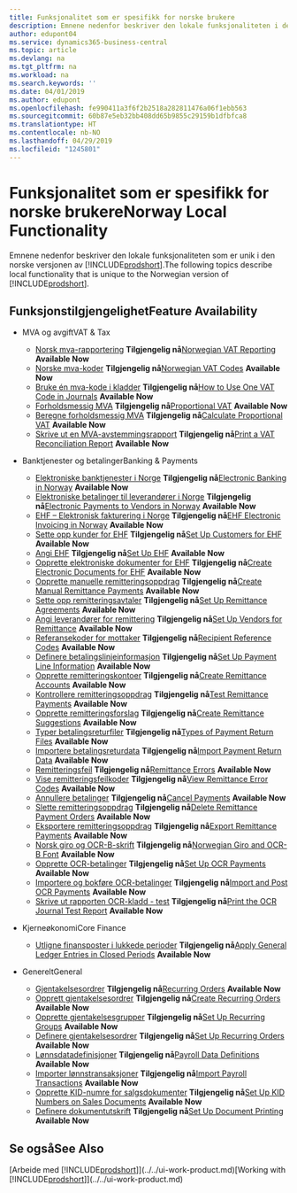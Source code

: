 ```yaml
---
title: Funksjonalitet som er spesifikk for norske brukere
description: Emnene nedenfor beskriver den lokale funksjonaliteten i den norske versjonen av Business Central.
author: edupont04
ms.service: dynamics365-business-central
ms.topic: article
ms.devlang: na
ms.tgt_pltfrm: na
ms.workload: na
ms.search.keywords: ''
ms.date: 04/01/2019
ms.author: edupont
ms.openlocfilehash: fe990411a3f6f2b2518a282811476a06f1ebb563
ms.sourcegitcommit: 60b87e5eb32bb408dd65b9855c29159b1dfbfca8
ms.translationtype: HT
ms.contentlocale: nb-NO
ms.lasthandoff: 04/29/2019
ms.locfileid: "1245801"
---
```

# <a name="norway-local-functionality"></a><span data-ttu-id="8c04b-103">Funksjonalitet som er spesifikk for norske brukere</span><span class="sxs-lookup"><span data-stu-id="8c04b-103">Norway Local Functionality</span></span>
<span data-ttu-id="8c04b-104">Emnene nedenfor beskriver den lokale funksjonaliteten som er unik i den norske versjonen av [!INCLUDE[prodshort](../../includes/prodshort.md)].</span><span class="sxs-lookup"><span data-stu-id="8c04b-104">The following topics describe local functionality that is unique to the Norwegian version of [!INCLUDE[prodshort](../../includes/prodshort.md)].</span></span>  

## <a name="feature-availability"></a><span data-ttu-id="8c04b-105">Funksjonstilgjengelighet</span><span class="sxs-lookup"><span data-stu-id="8c04b-105">Feature Availability</span></span>

* <span data-ttu-id="8c04b-106">MVA og avgift</span><span class="sxs-lookup"><span data-stu-id="8c04b-106">VAT & Tax</span></span>
    * <span data-ttu-id="8c04b-107">[Norsk mva-rapportering](norwegian-vat-reporting.md) **Tilgjengelig nå**</span><span class="sxs-lookup"><span data-stu-id="8c04b-107">[Norwegian VAT Reporting](norwegian-vat-reporting.md) **Available Now**</span></span>
    * <span data-ttu-id="8c04b-108">[Norske mva-koder](norwegian-vat-codes.md) **Tilgjengelig nå**</span><span class="sxs-lookup"><span data-stu-id="8c04b-108">[Norwegian VAT Codes](norwegian-vat-codes.md) **Available Now**</span></span>  
    * <span data-ttu-id="8c04b-109">[Bruke én mva-kode i kladder](how-to-use-one-vat-code-in-journals.md) **Tilgjengelig nå**</span><span class="sxs-lookup"><span data-stu-id="8c04b-109">[How to Use One VAT Code in Journals](how-to-use-one-vat-code-in-journals.md) **Available Now**</span></span>
    * <span data-ttu-id="8c04b-110">[Forholdsmessig MVA](proportional-vat.md) **Tilgjengelig nå**</span><span class="sxs-lookup"><span data-stu-id="8c04b-110">[Proportional VAT](proportional-vat.md) **Available Now**</span></span>
    * <span data-ttu-id="8c04b-111">[Beregne forholdsmessig MVA](how-to-calculate-proportional-vat.md) **Tilgjengelig nå**</span><span class="sxs-lookup"><span data-stu-id="8c04b-111">[Calculate Proportional VAT](how-to-calculate-proportional-vat.md) **Available Now**</span></span>
    * <span data-ttu-id="8c04b-112">[Skrive ut en MVA-avstemmingsrapport](how-to-print-a-vat-reconciliation-report.md) **Tilgjengelig nå**</span><span class="sxs-lookup"><span data-stu-id="8c04b-112">[Print a VAT Reconciliation Report](how-to-print-a-vat-reconciliation-report.md) **Available Now**</span></span>

* <span data-ttu-id="8c04b-113">Banktjenester og betalinger</span><span class="sxs-lookup"><span data-stu-id="8c04b-113">Banking & Payments</span></span>
    * <span data-ttu-id="8c04b-114">[Elektroniske banktjenester i Norge](electronic-banking-in-norway.md) **Tilgjengelig nå**</span><span class="sxs-lookup"><span data-stu-id="8c04b-114">[Electronic Banking in Norway](electronic-banking-in-norway.md) **Available Now**</span></span>
    * <span data-ttu-id="8c04b-115">[Elektroniske betalinger til leverandører i Norge](electronic-payments-to-vendors-in-norway.md) **Tilgjengelig nå**</span><span class="sxs-lookup"><span data-stu-id="8c04b-115">[Electronic Payments to Vendors in Norway](electronic-payments-to-vendors-in-norway.md) **Available Now**</span></span>
    * <span data-ttu-id="8c04b-116">[EHF – Elektronisk fakturering i Norge](ehf-electronic-invoicing-in-norway.md) **Tilgjengelig nå**</span><span class="sxs-lookup"><span data-stu-id="8c04b-116">[EHF Electronic Invoicing in Norway](ehf-electronic-invoicing-in-norway.md) **Available Now**</span></span>
    * <span data-ttu-id="8c04b-117">[Sette opp kunder for EHF](how-to-set-up-customers-for-ehf.md) **Tilgjengelig nå**</span><span class="sxs-lookup"><span data-stu-id="8c04b-117">[Set Up Customers for EHF](how-to-set-up-customers-for-ehf.md) **Available Now**</span></span>  
    * <span data-ttu-id="8c04b-118">[Angi EHF](how-to-set-up-ehf.md) **Tilgjengelig nå**</span><span class="sxs-lookup"><span data-stu-id="8c04b-118">[Set Up EHF](how-to-set-up-ehf.md) **Available Now**</span></span>
    * <span data-ttu-id="8c04b-119">[Opprette elektroniske dokumenter for EHF](how-to-create-electronic-documents-for-ehf.md) **Tilgjengelig nå**</span><span class="sxs-lookup"><span data-stu-id="8c04b-119">[Create Electronic Documents for EHF](how-to-create-electronic-documents-for-ehf.md) **Available Now**</span></span>
    * <span data-ttu-id="8c04b-120">[Opprette manuelle remitteringsoppdrag](how-to-create-manual-remittance-payments.md) **Tilgjengelig nå**</span><span class="sxs-lookup"><span data-stu-id="8c04b-120">[Create Manual Remittance Payments](how-to-create-manual-remittance-payments.md) **Available Now**</span></span>  
    * <span data-ttu-id="8c04b-121">[Sette opp remitteringsavtaler](how-to-set-up-remittance-agreements.md) **Tilgjengelig nå**</span><span class="sxs-lookup"><span data-stu-id="8c04b-121">[Set Up Remittance Agreements](how-to-set-up-remittance-agreements.md) **Available Now**</span></span>  
    * <span data-ttu-id="8c04b-122">[Angi leverandører for remittering](how-to-set-up-vendors-for-remittance.md) **Tilgjengelig nå**</span><span class="sxs-lookup"><span data-stu-id="8c04b-122">[Set Up Vendors for Remittance](how-to-set-up-vendors-for-remittance.md) **Available Now**</span></span>
    * <span data-ttu-id="8c04b-123">[Referansekoder for mottaker](recipient-reference-codes.md) **Tilgjengelig nå**</span><span class="sxs-lookup"><span data-stu-id="8c04b-123">[Recipient Reference Codes](recipient-reference-codes.md) **Available Now**</span></span>
    * <span data-ttu-id="8c04b-124">[Definere betalingslinjeinformasjon](how-to-set-up-payment-line-information.md) **Tilgjengelig nå**</span><span class="sxs-lookup"><span data-stu-id="8c04b-124">[Set Up Payment Line Information](how-to-set-up-payment-line-information.md) **Available Now**</span></span>  
    * <span data-ttu-id="8c04b-125">[Opprette remitteringskontoer](how-to-create-remittance-accounts.md) **Tilgjengelig nå**</span><span class="sxs-lookup"><span data-stu-id="8c04b-125">[Create Remittance Accounts](how-to-create-remittance-accounts.md) **Available Now**</span></span>  
    * <span data-ttu-id="8c04b-126">[Kontrollere remitteringsoppdrag](how-to-test-remittance-payments.md) **Tilgjengelig nå**</span><span class="sxs-lookup"><span data-stu-id="8c04b-126">[Test Remittance Payments](how-to-test-remittance-payments.md) **Available Now**</span></span>
    * <span data-ttu-id="8c04b-127">[Opprette remitteringsforslag](how-to-create-remittance-suggestions.md) **Tilgjengelig nå**</span><span class="sxs-lookup"><span data-stu-id="8c04b-127">[Create Remittance Suggestions](how-to-create-remittance-suggestions.md) **Available Now**</span></span>
    * <span data-ttu-id="8c04b-128">[Typer betalingsreturfiler](types-of-payment-returns-files.md) **Tilgjengelig nå**</span><span class="sxs-lookup"><span data-stu-id="8c04b-128">[Types of Payment Return Files](types-of-payment-returns-files.md) **Available Now**</span></span>
    * <span data-ttu-id="8c04b-129">[Importere betalingsreturdata](how-to-import-payment-return-data.md) **Tilgjengelig nå**</span><span class="sxs-lookup"><span data-stu-id="8c04b-129">[Import Payment Return Data](how-to-import-payment-return-data.md) **Available Now**</span></span>
    * <span data-ttu-id="8c04b-130">[Remitteringsfeil](remittance-errors.md) **Tilgjengelig nå**</span><span class="sxs-lookup"><span data-stu-id="8c04b-130">[Remittance Errors](remittance-errors.md) **Available Now**</span></span>
    * <span data-ttu-id="8c04b-131">[Vise remitteringsfeilkoder](how-to-view-remittance-error-codes.md) **Tilgjengelig nå**</span><span class="sxs-lookup"><span data-stu-id="8c04b-131">[View Remittance Error Codes](how-to-view-remittance-error-codes.md) **Available Now**</span></span>
    * <span data-ttu-id="8c04b-132">[Annullere betalinger](how-to-cancel-payments.md) **Tilgjengelig nå**</span><span class="sxs-lookup"><span data-stu-id="8c04b-132">[Cancel Payments](how-to-cancel-payments.md) **Available Now**</span></span>  
    * <span data-ttu-id="8c04b-133">[Slette remitteringsoppdrag](how-to-delete-remittance-payment-orders.md) **Tilgjengelig nå**</span><span class="sxs-lookup"><span data-stu-id="8c04b-133">[Delete Remittance Payment Orders](how-to-delete-remittance-payment-orders.md) **Available Now**</span></span>  
    * <span data-ttu-id="8c04b-134">[Eksportere remitteringsoppdrag](how-to-export-remittance-payments.md) **Tilgjengelig nå**</span><span class="sxs-lookup"><span data-stu-id="8c04b-134">[Export Remittance Payments](how-to-export-remittance-payments.md) **Available Now**</span></span>
    * <span data-ttu-id="8c04b-135">[Norsk giro og OCR-B-skrift](norwegian-giro-and-ocr-b-font.md) **Tilgjengelig nå**</span><span class="sxs-lookup"><span data-stu-id="8c04b-135">[Norwegian Giro and OCR-B Font](norwegian-giro-and-ocr-b-font.md) **Available Now**</span></span>
    * <span data-ttu-id="8c04b-136">[Opprette OCR-betalinger](how-to-set-up-ocr-payments.md) **Tilgjengelig nå**</span><span class="sxs-lookup"><span data-stu-id="8c04b-136">[Set Up OCR Payments](how-to-set-up-ocr-payments.md) **Available Now**</span></span>
    * <span data-ttu-id="8c04b-137">[Importere og bokføre OCR-betalinger](how-to-import-and-post-ocr-payments.md) **Tilgjengelig nå**</span><span class="sxs-lookup"><span data-stu-id="8c04b-137">[Import and Post OCR Payments](how-to-import-and-post-ocr-payments.md) **Available Now**</span></span>
    * <span data-ttu-id="8c04b-138">[Skrive ut rapporten OCR-kladd - test](how-to-print-the-ocr-journal-test-report.md) **Tilgjengelig nå**</span><span class="sxs-lookup"><span data-stu-id="8c04b-138">[Print the OCR Journal Test Report](how-to-print-the-ocr-journal-test-report.md) **Available Now**</span></span>  

* <span data-ttu-id="8c04b-139">Kjerneøkonomi</span><span class="sxs-lookup"><span data-stu-id="8c04b-139">Core Finance</span></span>    
    * <span data-ttu-id="8c04b-140">[Utligne finansposter i lukkede perioder](how-to-apply-general-ledger-entries-in-closed-periods.md) **Tilgjengelig nå**</span><span class="sxs-lookup"><span data-stu-id="8c04b-140">[Apply General Ledger Entries in Closed Periods](how-to-apply-general-ledger-entries-in-closed-periods.md) **Available Now**</span></span>  

* <span data-ttu-id="8c04b-141">Generelt</span><span class="sxs-lookup"><span data-stu-id="8c04b-141">General</span></span>
    * <span data-ttu-id="8c04b-142">[Gjentakelsesordrer](recurring-orders.md) **Tilgjengelig nå**</span><span class="sxs-lookup"><span data-stu-id="8c04b-142">[Recurring Orders](recurring-orders.md) **Available Now**</span></span>  
    * <span data-ttu-id="8c04b-143">[Opprett gjentakelsesordrer](how-to-create-recurring-orders.md) **Tilgjengelig nå**</span><span class="sxs-lookup"><span data-stu-id="8c04b-143">[Create Recurring Orders](how-to-create-recurring-orders.md) **Available Now**</span></span>
    * <span data-ttu-id="8c04b-144">[Opprette gjentakelsesgrupper](how-to-set-up-recurring-groups.md) **Tilgjengelig nå**</span><span class="sxs-lookup"><span data-stu-id="8c04b-144">[Set Up Recurring Groups](how-to-set-up-recurring-groups.md) **Available Now**</span></span>  
    * <span data-ttu-id="8c04b-145">[Definere gjentakelsesordrer](how-to-set-up-recurring-orders.md) **Tilgjengelig nå**</span><span class="sxs-lookup"><span data-stu-id="8c04b-145">[Set Up Recurring Orders](how-to-set-up-recurring-orders.md) **Available Now**</span></span>
    * <span data-ttu-id="8c04b-146">[Lønnsdatadefinisjoner](ui-extensions-payroll-data-definitions-no.md) **Tilgjengelig nå**</span><span class="sxs-lookup"><span data-stu-id="8c04b-146">[Payroll Data Definitions](ui-extensions-payroll-data-definitions-no.md) **Available Now**</span></span>
    * <span data-ttu-id="8c04b-147">[Importer lønnstransaksjoner](how-to-import-payroll-transactions.md) **Tilgjengelig nå**</span><span class="sxs-lookup"><span data-stu-id="8c04b-147">[Import Payroll Transactions](how-to-import-payroll-transactions.md) **Available Now**</span></span>
    * <span data-ttu-id="8c04b-148">[Opprette KID-numre for salgsdokumenter](how-to-set-up-kid-numbers-on-sales-documents.md) **Tilgjengelig nå**</span><span class="sxs-lookup"><span data-stu-id="8c04b-148">[Set Up KID Numbers on Sales Documents](how-to-set-up-kid-numbers-on-sales-documents.md) **Available Now**</span></span>
    * <span data-ttu-id="8c04b-149">[Definere dokumentutskrift](how-to-set-up-document-printing.md) **Tilgjengelig nå**</span><span class="sxs-lookup"><span data-stu-id="8c04b-149">[Set Up Document Printing](how-to-set-up-document-printing.md) **Available Now**</span></span>

<!--
  [Apply General Ledger Entries in Closed Periods](how-to-apply-general-ledger-entries-in-closed-periods.md)  

  [EHF Electronic Invoicing in Norway](ehf-electronic-invoicing-in-norway.md)  
  [Electronic Banking in Norway](electronic-banking-in-norway.md)  
  [Electronic Payments to Vendors in Norway](electronic-payments-to-vendors-in-norway.md)  
  [Norwegian Sales Documents](norwegian-sales-documents.md)  
  [Norwegian VAT Reporting](norwegian-vat-reporting.md)  
 [Recurring Orders](recurring-orders.md)  
 -->

## <a name="see-also"></a><span data-ttu-id="8c04b-150">Se også</span><span class="sxs-lookup"><span data-stu-id="8c04b-150">See Also</span></span>
<span data-ttu-id="8c04b-151">[Arbeide med [!INCLUDE[prodshort](../../includes/prodshort.md)]](../../ui-work-product.md)</span><span class="sxs-lookup"><span data-stu-id="8c04b-151">[Working with [!INCLUDE[prodshort](../../includes/prodshort.md)]](../../ui-work-product.md)</span></span>    
